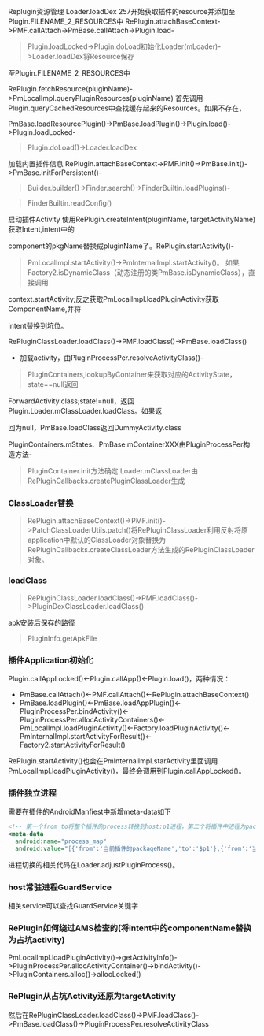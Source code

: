 Replugin资源管理
Loader.loadDex 257开始获取插件的resource并添加至Plugin.FILENAME_2_RESOURCES中
RePlugin.attachBaseContext->PMF.callAttach->PmBase.callAttach->Plugin.load-

> Plugin.loadLocked->Plugin.doLoad初始化Loader(mLoader)->Loader.loadDex将Resource保存

至Plugin.FILENAME_2_RESOURCES中

RePlugin.fetchResource(pluginName)->PmLocalImpl.queryPluginResources(pluginName)
首先调用Plugin.queryCachedResources中查找缓存起来的Resources。如果不存在，

PmBase.loadResourcePlugin()->PmBase.loadPlugin()->Plugin.load()->Plugin.loadLocked-

> Plugin.doLoad()->Loader.loadDex

加载内置插件信息
RePlugin.attachBaseContext->PMF.init()->PmBase.init()->PmBase.initForPersistent()-

> Builder.builder()->Finder.search()->FinderBuiltin.loadPlugins()-

> FinderBuiltin.readConfig()

启动插件Activity
使用RePlugin.createIntent(pluginName, targetActivityName)获取Intent,intent中的

component的pkgName替换成pluginName了。RePlugin.startActivity()-

> PmLocalImpl.startActivity()->PmInternalImpl.startActivity()。
> 如果Factory2.isDynamicClass（动态注册的类PmBase.isDynamicClass），直接调用

context.startActivity;反之获取PmLocalImpl.loadPluginActivity获取ComponentName,并将

intent替换到坑位。

RePluginClassLoader.loadClass()->PMF.loadClass()->PmBase.loadClass()

- 加载activity，由PluginProcessPer.resolveActivityClass()-

> PluginContainers,lookupByContainer来获取对应的ActivityState，state==null返回

ForwardActivity.class;state!=null，返回Plugin.Loader.mClassLoader.loadClass。如果返

回为null，PmBase.loadClass返回DummyActivity.class

PluginContainers.mStates、PmBase.mContainerXXX由PluginProcessPer构造方法-

> PluginContainer.init方法确定
> Loader.mClassLoader由RePluginCallbacks.createPluginClassLoader生成



### ClassLoader替换

> RePlugin.attachBaseContext()->PMF.init()->PatchClassLoaderUtils.patch()将RePluginClassLoader利用反射将原application中默认的ClassLoader对象替换为RePluginCallbacks.createClassLoader方法生成的RePluginClassLoader对象。

### loadClass

> RePluginClassLoader.loadClass()->PMF.loadClass()->PluginDexClassLoader.loadClass()

apk安装后保存的路径

> PluginInfo.getApkFile

### 插件Application初始化

Plugin.callAppLocked()<-Plugin.callApp()<-Plugin.load()，两种情况：

- PmBase.callAttach()<-PMF.callAttach()<-RePlugin.attachBaseContext()
- PmBase.loadPlugin()<-PmBase.loadAppPlugin()<-PluginProcessPer.bindActivity()<-PluginProcessPer.allocActivityContainers()<-PmLocalImpl.loadPluginActivity()<-Factory.loadPluginActivity()<-PmInternalImpl.startActivityForResult()<-Factory2.startActivityForResult()

RePlugin.startActivity()也会在PmInternalImpl.starActivity里面调用PmLocalImpl.loadPluginActivity()，最终会调用到Plugin.callAppLocked()。



### 插件独立进程

需要在插件的AndroidManfiest中新增meta-data如下

```xml
<!-- 第一个from to将整个插件的process转换到host:p1进程，第二个将插件中进程为packageName:a的切换到host:p2进程 -->
<meta-data
  android:name="process_map"
  android:value="[{'from':'当前插件的packageName','to':'$p1'},{'from':'当前插件的pckageName:a','to':'$p2'}]"/>
```

进程切换的相关代码在Loader.adjustPluginProcess()。



### host常驻进程GuardService

相关service可以查找GuardService关键字

### RePlugin如何绕过AMS检查的(将intent中的componentName替换为占坑activity)

PmLocalImpl.loadPluginActivity()->getActivityInfo()->PluginProcessPer.allocActivityContainer()->bindActivity()->PluginContainers.alloc()->allocLocked()

### RePlugin从占坑Activity还原为targetActivity

然后在RePluginClassLoader.loadClass()->PMF.loadClass()->PmBase.loadClass()->PluginProcessPer.resolveActivityClass